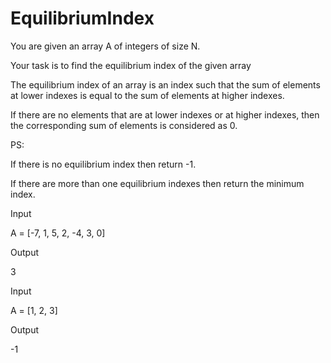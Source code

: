 # EquilibriumIndex

You are given an array A of integers of size N.

Your task is to find the equilibrium index of the given array

The equilibrium index of an array is an index such that the sum of elements at lower indexes is equal to the sum of elements at higher indexes.

If there are no elements that are at lower indexes or at higher indexes, then the corresponding sum of elements is considered as 0.

PS:

If there is no equilibrium index then return -1.

If there are more than one equilibrium indexes then return the minimum index.




Input

A = [-7, 1, 5, 2, -4, 3, 0]

Output

3

Input

A = [1, 2, 3]

Output

-1
